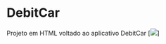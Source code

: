 # DebitCar
Projeto em HTML voltado ao aplicativo DebitCar
[<img src="C:\Dev\Teste\DebitCar\imgs\deb.jpg" />]
